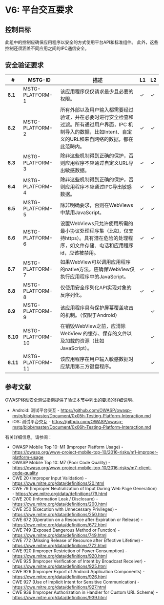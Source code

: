 # V6: 平台交互要求

## 控制目标

此组中的控制应确保应用程序以安全的方式使用平台API和标准组件。
此外，这些控制还须涵盖不同应用之间的IPC通信安全。

## 安全验证要求

| # | MSTG-ID | 描述 | L1 | L2 |
| -- | -------- | ---------------------- | - | - |
| **6.1** | MSTG-PLATFORM-1 | 该应用程序仅仅请求最少且必要的权限。 | ✓ | ✓ |
| **6.2** | MSTG-PLATFORM-2 | 所有外部以及用户输入都需要经过验证，并在必要时进行安全检查和过滤。所有通过用户界面，IPC 机制导入的数据，比如Intent、自定义的URL和来自网络的数据，都在此范畴内。 | ✓ | ✓ |
| **6.3** | MSTG-PLATFORM-3 | 除非这些机制得到正确的保护，否则应用程序不应通过自定义URL导出敏感数据。 | ✓ | ✓ |
| **6.4** | MSTG-PLATFORM-4 | 除非这些机制得到正确的保护，否则应用程序不应通过IPC导出敏感数据。 | ✓ | ✓ |
| **6.5** | MSTG-PLATFORM-5 | 除非明确要求，否则在WebViews中禁用JavaScript。 | ✓ | ✓ |
| **6.6** | MSTG-PLATFORM-6 | 设置WebViews只允许使用所需的最小协议处理程序集（比如，仅支持https）。具有潜在危险的处理程序，如文件存储、电话和应用程序id，应该被禁用。 | ✓ | ✓ |
| **6.7** | MSTG-PLATFORM-7 | 如果WebView可以调用应用程序的native方法，应确保WebView仅执行应用程序中的JavaScript。 | ✓ | ✓ |
| **6.8** | MSTG-PLATFORM-8 | 仅使用安全序列化API实现对象的反序列化。 | ✓ | ✓ |
| **6.9** | MSTG-PLATFORM-9 | 该应用程序具有保护屏幕覆盖攻击的机制。（仅限于Android） |  | ✓ |
| **6.10** | MSTG-PLATFORM-10 | 在销毁WebView之前，应清除WebView 的缓存、保存的文件以及加载的资源（比如JavaScript）。 |  | ✓ |
| **6.11** | MSTG-PLATFORM-11 | 该应用程序在用户输入敏感数据时应禁用第三方键盘程序。 | | ✓ |

## 参考文献

OWASP移动安全测试指南提供了验证本节中列出的要求的详细说明。

- Android: 测试平台交互 - <https://github.com/OWASP/owasp-mstg/blob/master/Document/0x05h-Testing-Platform-Interaction.md>
- iOS: 测试平台交互 - <https://github.com/OWASP/owasp-mstg/blob/master/Document/0x06h-Testing-Platform-Interaction.md>

有关详细信息，请参阅：

- OWASP Mobile Top 10: M1 (Improper Platform Usage) - <https://owasp.org/www-project-mobile-top-10/2016-risks/m1-improper-platform-usage>
- OWASP Mobile Top 10: M7 (Poor Code Quality) - <https://owasp.org/www-project-mobile-top-10/2016-risks/m7-client-code-quality>
- CWE 20 (Improper Input Validation) - <https://cwe.mitre.org/data/definitions/20.html>
- CWE 79 (Improper Neutralization of Input During Web Page Generation) - <https://cwe.mitre.org/data/definitions/79.html>
- CWE 200 (Information Leak / Disclosure) - <https://cwe.mitre.org/data/definitions/200.html>
- CWE 250 (Execution with Unnecessary Privileges) - <https://cwe.mitre.org/data/definitions/250.html>
- CWE 672 (Operation on a Resource after Expiration or Release) - <https://cwe.mitre.org/data/definitions/672.html>
- CWE 749 (Exposed Dangerous Method or Function) - <https://cwe.mitre.org/data/definitions/749.html>
- CWE 772 (Missing Release of Resource after Effective Lifetime) - <https://cwe.mitre.org/data/definitions/772.html>
- CWE 920 (Improper Restriction of Power Consumption) - <https://cwe.mitre.org/data/definitions/920.html>
- CWE 925 (Improper Verification of Intent by Broadcast Receiver) - <https://cwe.mitre.org/data/definitions/925.html>
- CWE 926 (Improper Export of Android Application Components) - <https://cwe.mitre.org/data/definitions/926.html>
- CWE 927 (Use of Implicit Intent for Sensitive Communication) - <https://cwe.mitre.org/data/definitions/927.html>
- CWE 939 (Improper Authorization in Handler for Custom URL Scheme) - <https://cwe.mitre.org/data/definitions/939.html>
